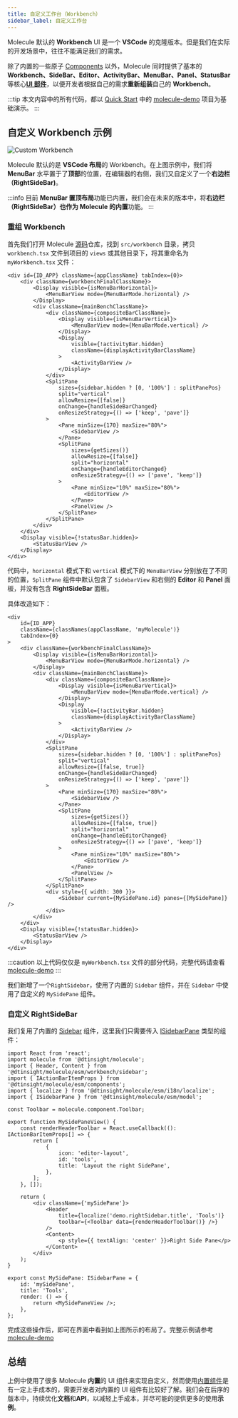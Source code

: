 ```yaml
---
title: 自定义工作台（Workbench）
sidebar_label: 自定义工作台
---
```


Molecule 默认的 **Workbench** UI 是一个 **VSCode** 的克隆版本。但是我们在实际的开发场景中，往往不能满足我们的需求。

除了内置的一些原子 [Components](../api/namespaces/molecule.component) 以外，Molecule 同时提供了基本的 **Workbench、SideBar、Editor、ActivityBar、MenuBar、Panel、StatusBar** 等核心[**UI 部件**](./../guides/extend-workbench.md)，以便开发者根据自己的需求**重新组装**自己的 **Workbench**。

:::tip
本文内容中的所有代码，都以 [Quick Start](../quick-start) 中的 [molecule-demo](https://github.com/DTStack/molecule-examples/tree/main/packages/molecule-demo) 项目为基础演示。
:::

## 自定义 Workbench 示例

![Custom Workbench](/img/advanced/custom-workbench.png)

Molecule 默认的是 **VSCode 布局**的 Workbench。在上图示例中，我们将 **MenuBar** 水平置于了**顶部**的位置，在编辑器的右侧，我们又自定义了一个**右边栏（RightSideBar)**。

:::info
目前 **MenuBar 置顶布局**功能已内置，我们会在未来的版本中，将**右边栏（RightSideBar）**也作为 Molecule 的**内置**功能。
:::

### 重组 Workbench

首先我们打开 Molecule [源码](https://github.com/DTStack/molecule)仓库，找到 `src/workbench` 目录，拷贝 `workbench.tsx` 文件到项目的 `views` 或其他目录下，将其重命名为 `myWorkbench.tsx` 文件：

```tsx
<div id={ID_APP} className={appClassName} tabIndex={0}>
    <div className={workbenchFinalClassName}>
        <Display visible={isMenuBarHorizontal}>
            <MenuBarView mode={MenuBarMode.horizontal} />
        </Display>
        <div className={mainBenchClassName}>
            <div className={compositeBarClassName}>
                <Display visible={isMenuBarVertical}>
                    <MenuBarView mode={MenuBarMode.vertical} />
                </Display>
                <Display
                    visible={!activityBar.hidden}
                    className={displayActivityBarClassName}
                >
                    <ActivityBarView />
                </Display>
            </div>
            <SplitPane
                sizes={sidebar.hidden ? [0, '100%'] : splitPanePos}
                split="vertical"
                allowResize={[false]}
                onChange={handleSideBarChanged}
                onResizeStrategy={() => ['keep', 'pave']}
            >
                <Pane minSize={170} maxSize="80%">
                    <SidebarView />
                </Pane>
                <SplitPane
                    sizes={getSizes()}
                    allowResize={[false]}
                    split="horizontal"
                    onChange={handleEditorChanged}
                    onResizeStrategy={() => ['pave', 'keep']}
                >
                    <Pane minSize="10%" maxSize="80%">
                        <EditorView />
                    </Pane>
                    <PanelView />
                </SplitPane>
            </SplitPane>
        </div>
    </div>
    <Display visible={!statusBar.hidden}>
        <StatusBarView />
    </Display>
</div>
```

代码中，`horizontal` 模式下和 `vertical` 模式下的 `MenuBarView` 分别放在了不同的位置，`SplitPane` 组件中默认包含了 `SidebarView` 和右侧的 **Editor** 和 **Panel** 面板，并没有包含 **RightSideBar** 面板。

具体改造如下：

```tsx title="/src/views/myWorkbench.tsx"
<div
    id={ID_APP}
    className={classNames(appClassName, 'myMolecule')}
    tabIndex={0}
>
    <div className={workbenchFinalClassName}>
        <Display visible={isMenuBarHorizontal}>
            <MenuBarView mode={MenuBarMode.horizontal} />
        </Display>
        <div className={mainBenchClassName}>
            <div className={compositeBarClassName}>
                <Display visible={isMenuBarVertical}>
                    <MenuBarView mode={MenuBarMode.vertical} />
                </Display>
                <Display
                    visible={!activityBar.hidden}
                    className={displayActivityBarClassName}
                >
                    <ActivityBarView />
                </Display>
            </div>
            <SplitPane
                sizes={sidebar.hidden ? [0, '100%'] : splitPanePos}
                split="vertical"
                allowResize={[false, true]}
                onChange={handleSideBarChanged}
                onResizeStrategy={() => ['keep', 'pave']}
            >
                <Pane minSize={170} maxSize="80%">
                    <SidebarView />
                </Pane>
                <SplitPane
                    sizes={getSizes()}
                    allowResize={[false, true]}
                    split="horizontal"
                    onChange={handleEditorChanged}
                    onResizeStrategy={() => ['pave', 'keep']}
                >
                    <Pane minSize="10%" maxSize="80%">
                        <EditorView />
                    </Pane>
                    <PanelView />
                </SplitPane>
            </SplitPane>
            <div style={{ width: 300 }}>
                <Sidebar current={MySidePane.id} panes={[MySidePane]} />
            </div>
        </div>
    </div>
    <Display visible={!statusBar.hidden}>
        <StatusBarView />
    </Display>
</div>
```

:::caution
以上代码仅仅是 `myWorkbench.tsx` 文件的部分代码，完整代码请查看 [molecule-demo](https://github.com/DTStack/molecule-examples/tree/main/packages/molecule-demo/src/views/myWorkbench.tsx)
:::

我们新增了一个`RightSidebar`，使用了内置的 `Sidebar` 组件，并在 `Sidebar` 中使用了自定义的 `MySidePane` 组件。

### 自定义 RightSideBar

我们复用了内置的 [Sidebar](../api/namespaces/molecule#sidebar-1) 组件，这里我们只需要传入 [ISidebarPane](../api/interfaces/molecule.model.ISidebarPane) 类型的组件：

```tsx title="/src/views/mySidePane.tsx"
import React from 'react';
import molecule from '@dtinsight/molecule';
import { Header, Content } from '@dtinsight/molecule/esm/workbench/sidebar';
import { IActionBarItemProps } from '@dtinsight/molecule/esm/components';
import { localize } from '@dtinsight/molecule/esm/i18n/localize';
import { ISidebarPane } from '@dtinsight/molecule/esm/model';

const Toolbar = molecule.component.Toolbar;

export function MySidePaneView() {
    const renderHeaderToolbar = React.useCallback((): IActionBarItemProps[] => {
        return [
            {
                icon: 'editor-layout',
                id: 'tools',
                title: 'Layout the right SidePane',
            },
        ];
    }, []);

    return (
        <div className={'mySidePane'}>
            <Header
                title={localize('demo.rightSidebar.title', 'Tools')}
                toolbar={<Toolbar data={renderHeaderToolbar()} />}
            />
            <Content>
                <p style={{ textAlign: 'center' }}>Right Side Pane</p>
            </Content>
        </div>
    );
}

export const MySidePane: ISidebarPane = {
    id: 'mySidePane',
    title: 'Tools',
    render: () => {
        return <MySidePaneView />;
    },
};
```

完成这些操作后，即可在界面中看到如上图所示的布局了。完整示例请参考 [molecule-demo](https://github.com/DTStack/molecule-examples/tree/main/packages/molecule-demo)

## 总结

上例中使用了很多 Molecule **内置**的 UI 组件来实现自定义，然而使用[内置组件](../api/namespaces/molecule.component)是有一定上手成本的，需要开发者对内置的 UI 组件有比较好了解。我们会在后序的版本中，持续优化**文档**和**API**，以减轻上手成本，并尽可能的提供更多的使用**示例**。
